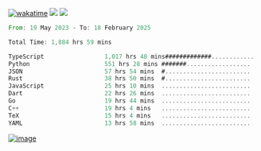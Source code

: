 [![wakatime](https://wakatime.com/badge/user/00eead22-fb14-4dd0-ab8a-3625cafbd50d.svg)](https://wakatime.com/@00eead22-fb14-4dd0-ab8a-3625cafbd50d)
![](https://komarev.com/ghpvc/?username=flatypus)
![](https://pixel.flatypus.me/flatypus?type=tracker)
<!--START_SECTION:waka-->

```rust
From: 19 May 2023 - To: 18 February 2025

Total Time: 1,884 hrs 59 mins

TypeScript                 1,017 hrs 48 mins#############............   53.73 %
Python                     551 hrs 28 mins #######..................   29.11 %
JSON                       57 hrs 54 mins  #........................   03.06 %
Rust                       38 hrs 50 mins  #........................   02.05 %
JavaScript                 25 hrs 10 mins  .........................   01.33 %
Dart                       22 hrs 26 mins  .........................   01.18 %
Go                         19 hrs 44 mins  .........................   01.04 %
C++                        19 hrs 4 mins   .........................   01.01 %
TeX                        15 hrs 4 mins   .........................   00.80 %
YAML                       13 hrs 58 mins  .........................   00.74 %
```

<!--END_SECTION:waka-->
[<img alt="image" src="https://github.com/flatypus/flatypus/assets/68029599/0a302dc1-501c-43a0-ae8d-37ec4817f3bd">](https://flatypus.me)

